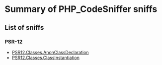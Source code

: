 # Summary of PHP_CodeSniffer sniffs

## List of sniffs

### PSR-12

- [PSR12.Classes.AnonClassDeclaration](PSR12/classes.md#psr12classesanonclassdeclaration)
- [PSR12.Classes.ClassInstantiation](PSR12/classes.md#psr12classesclassinstantiation)
